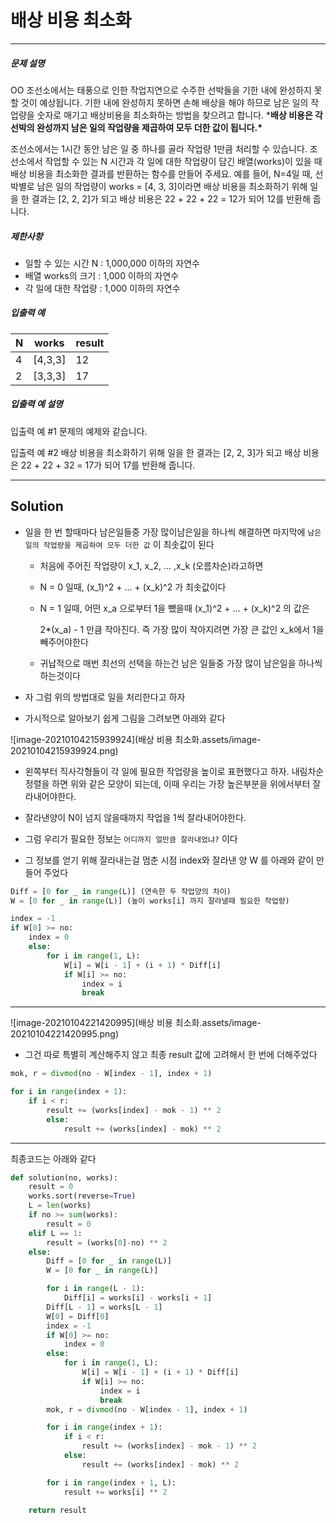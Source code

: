 # 배상 비용 최소화

---

##### 문제 설명

OO 조선소에서는 태풍으로 인한 작업지연으로 수주한 선박들을 기한 내에 완성하지 못할 것이 예상됩니다. 기한 내에 완성하지 못하면 손해 배상을 해야 하므로 남은 일의 작업량을 숫자로 매기고 배상비용을 최소화하는 방법을 찾으려고 합니다.
***배상 비용은 각 선박의 완성까지 남은 일의 작업량을 제곱하여 모두 더한 값이 됩니다.\***

조선소에서는 1시간 동안 남은 일 중 하나를 골라 작업량 1만큼 처리할 수 있습니다. 조선소에서 작업할 수 있는 N 시간과 각 일에 대한 작업량이 담긴 배열(works)이 있을 때 배상 비용을 최소화한 결과를 반환하는 함수를 만들어 주세요. 예를 들어, N=4일 때, 선박별로 남은 일의 작업량이 works = [4, 3, 3]이라면 배상 비용을 최소화하기 위해 일을 한 결과는 [2, 2, 2]가 되고 배상 비용은 22 + 22 + 22 = 12가 되어 12를 반환해 줍니다.

##### 제한사항

- 일할 수 있는 시간 N : 1,000,000 이하의 자연수
- 배열 works의 크기 : 1,000 이하의 자연수
- 각 일에 대한 작업량 : 1,000 이하의 자연수

##### 입출력 예

| N    | works   | result |
| ---- | ------- | ------ |
| 4    | [4,3,3] | 12     |
| 2    | [3,3,3] | 17     |

##### 입출력 예 설명

입출력 예 #1
문제의 예제와 같습니다.

입출력 예 #2
배상 비용을 최소화하기 위해 일을 한 결과는 [2, 2, 3]가 되고 배상 비용은 22 + 22 + 32 = 17가 되어 17를 반환해 줍니다.

---

## Solution

- 일을 한 번 할때마다 남은일들중 가장 많이남은일을 하나씩 해결하면 마지막에 `남은 일의 작업량을 제곱하여 모두 더한 값` 이 최솟값이 된다

  - 처음에 주어진 작업량이 x_1, x_2, ... ,x_k (오름차순)라고하면

  - N = 0 일때, (x_1)^2 + ... + (x_k)^2 가 최솟값이다

  - N = 1 일때, 어떤 x_a 으로부터 1을 뺐을때 (x_1)^2 + ... + (x_k)^2 의 값은

    2*(x_a) - 1 만큼 작아진다. 즉 가장 많이 작아지려면 가장 큰 값인 x_k에서 1을 빼주어야한다

  - 귀납적으로 매번 최선의 선택을 하는건 남은 일들중 가장 많이 남은일을 하나씩 하는것이다

- 자 그럼 위의 방법대로 일을 처리한다고 하자

- 가시적으로 알아보기 쉽게 그림을 그려보면 아래와 같다

![image-20210104215939924](배상 비용 최소화.assets/image-20210104215939924.png)

- 왼쪽부터 직사각형들이 각 일에 필요한 작업량을 높이로 표현했다고 하자. 내림차순정렬을 하면 위와 같은 모양이 되는데, 이때 우리는 가장 높은부분을 위에서부터 잘라내어야한다.

- 잘라낸양이 N이 넘지 않을때까지 작업을 1씩 잘라내어야한다.
- 그럼 우리가 필요한 정보는 `어디까지 얼만큼 잘라내었냐?` 이다
- 그 정보를 얻기 위해 잘라내는걸 멈춘 시점 index와 잘라낸 양 W 를 아래와 같이 만들어 주었다

```python
Diff = [0 for _ in range(L)] (연속한 두 작업양의 차이)
W = [0 for _ in range(L)] (높이 works[i] 까지 잘라낼때 필요한 작업량)

index = -1
if W[0] >= no:
    index = 0
    else:
        for i in range(1, L):
            W[i] = W[i - 1] + (i + 1) * Diff[i]
            if W[i] >= no:
                index = i
                break
```

---

![image-20210104221420995](배상 비용 최소화.assets/image-20210104221420995.png)

- 그건 따로 특별히 계산해주지 않고 최종 result 값에 고려해서 한 번에 더해주었다

```python
mok, r = divmod(no - W[index - 1], index + 1)

for i in range(index + 1):
    if i < r:
        result += (works[index] - mok - 1) ** 2
        else:
            result += (works[index] - mok) ** 2
```

---

최종코드는 아래와 같다

```python
def solution(no, works):
    result = 0
    works.sort(reverse=True)
    L = len(works)
    if no >= sum(works):
        result = 0
    elif L == 1:
        result = (works[0]-no) ** 2
    else:
        Diff = [0 for _ in range(L)]
        W = [0 for _ in range(L)]

        for i in range(L - 1):
            Diff[i] = works[i] - works[i + 1]
        Diff[L - 1] = works[L - 1]
        W[0] = Diff[0]
        index = -1
        if W[0] >= no:
            index = 0
        else:
            for i in range(1, L):
                W[i] = W[i - 1] + (i + 1) * Diff[i]
                if W[i] >= no:
                    index = i
                    break
        mok, r = divmod(no - W[index - 1], index + 1)

        for i in range(index + 1):
            if i < r:
                result += (works[index] - mok - 1) ** 2
            else:
                result += (works[index] - mok) ** 2

        for i in range(index + 1, L):
            result += works[i] ** 2

    return result
```

